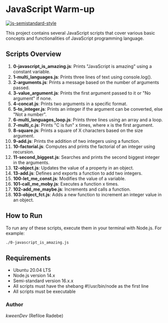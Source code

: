 # JavaScript Warm-up

[![js-semistandard-style](https://img.shields.io/badge/code%20style-semistandard-brightgreen.svg)](https://github.com/standard/semistandard)

This project contains several JavaScript scripts that cover various basic concepts and functionalities of JavaScript programming language.

## Scripts Overview

1. **0-javascript_is_amazing.js**: Prints "JavaScript is amazing" using a constant variable.
2. **1-multi_languages.js**: Prints three lines of text using console.log().
3. **2-arguments.js**: Prints a message based on the number of arguments passed.
4. **3-value_argument.js**: Prints the first argument passed to it or "No argument" if none.
5. **4-concat.js**: Prints two arguments in a specific format.
6. **5-to_integer.js**: Prints an integer if the argument can be converted, else "Not a number".
7. **6-multi_languages_loop.js**: Prints three lines using an array and a loop.
8. **7-multi_c.js**: Prints "C is fun" x times, where x is the first argument.
9. **8-square.js**: Prints a square of X characters based on the size argument.
10. **9-add.js**: Prints the addition of two integers using a function.
11. **10-factorial.js**: Computes and prints the factorial of an integer using recursion.
12. **11-second_biggest.js**: Searches and prints the second biggest integer in the arguments.
13. **12-object.js**: Updates the value of a property in an object.
14. **13-add.js**: Defines and exports a function to add two integers.
15. **100-let_me_const.js**: Modifies the value of a variable.
16. **101-call_me_moby.js**: Executes a function x times.
17. **102-add_me_maybe.js**: Increments and calls a function.
18. **103-object_fct.js**: Adds a new function to increment an integer value in an object.

## How to Run

To run any of these scripts, execute them in your terminal with Node.js. For example:

```bash
./0-javascript_is_amazing.js
```

## Requirements
- Ubuntu 20.04 LTS
- Node.js version 14.x
- Semi-standard version 16.x.x
- All scripts must have the shebang #!/usr/bin/node as the first line
- All scripts must be executable

### Author
_kweenDev_ (Refiloe Radebe)
